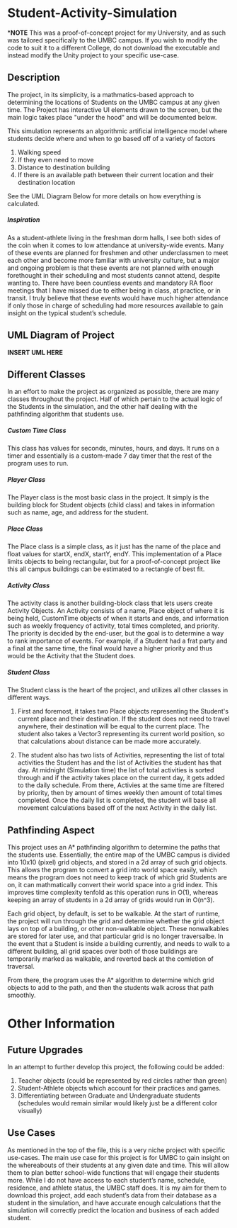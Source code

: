 # Student-Activity-Simulation
***NOTE** This was a proof-of-concept project for my University, and as such was tailored specifically to the UMBC campus. If you wish to modify the code to suit it to a different College, do not download the executable and instead modify the Unity project to your specific use-case. 

## Description
The project, in its simplicity, is a mathmatics-based approach to determining the locations of Students on the UMBC campus at any given time. The Project has interactive UI elements drawn to the screen, but the main logic takes place "under the hood" and will be documented below. 

This simulation represents an algorithmic artificial intelligence model where students decide where and when to go based off of a variety of factors
1. Walking speed
2. If they even need to move
3. Distance to destination building
4. If there is an available path between their current location and their destination location

See the UML Diagram Below for more details on how everything is calculated.

##### Inspiration
As a student-athlete living in the freshman dorm halls, I see both sides of the coin when it comes to low attendance at university-wide events. Many of these events are planned for freshmen and other underclassmen to meet each other and become more familiar with university culture, but a major and ongoing problem is that these events are not planned with enough forethought in their scheduling and most students cannot attend, despite wanting to. There have been countless events and mandatory RA floor meetings that I have missed due to either being in class, at practice, or in transit. I truly believe that these events would have much higher attendance if only those in charge of scheduling had more resources available to gain insight on the typical student’s schedule.
 

## UML Diagram of Project

**INSERT UML HERE**

## Different Classes
In an effort to make the project as organized as possible, there are many classes throughout the project. Half of which pertain to the actual logic of the Students in the simulation, and the other half dealing with the pathfinding algorithm that students use. 

##### Custom Time Class
This class has values for seconds, minutes, hours, and days. It runs on a timer and essentially is a custom-made 7 day timer that the rest of the program uses to run.

##### Player Class
The Player class is the most basic class in the project. It simply is the building block for Student objects (child class) and takes in information such as name, age, and address for the student. 

##### Place Class
The Place class is a simple class, as it just has the name of the place and float values for startX, endX, startY, endY. This implementation of a Place limits objects to being rectangular, but for a proof-of-concept project like this all campus buildings can be estimated to a rectangle of best fit. 

##### Activity Class
The activity class is another building-block class that lets users create Activity Objects. An Activity consists of a name, Place object of where it is being held, CustomTime objects of when it starts and ends, and information such as weekly frequency of activity, total times completed, and priority. The priority is decided by the end-user, but the goal is to determine a way to rank importance of events. For example, if a Student had a frat party and a final at the same time, the final would have a higher priority and thus would be the Activity that the Student does. 

##### Student Class
The Student class is the heart of the project, and utilizes all other classes in different ways. 

1. First and foremost, it takes two Place objects representing the Student's current place and their destination. If the student does not need to travel anywhere, their destination will be equal to the current place. The student also takes a Vector3 representing its current world position, so that calculations about distance can be made more accurately.

2. The student also has two lists of Activities, representing the list of total activities the Student has and the list of Activities the student has that day. At midnight (Simulation time) the list of total activities is sorted through and if the activity takes place on the current day, it gets added to the daily schedule. From there, Activies at the same time are filtered by priority, then by amount of times weekly then amount of total times completed. Once the daily list is completed, the student will base all movement calculations based off of the next Activity in the daily list. 

## Pathfinding Aspect
This project uses an A* pathfinding algorithm to determine the paths that the students use. Essentially, the entire map of the UMBC campus is divided into 10x10 (pixel) grid objects, and stored in a 2d array of such grid objects. This allows the program to convert a grid into world space easily, which means the program does not need to keep track of which grid Students are on, it can mathmatically convert their world space into a grid index. This improves time complexity tenfold as this operation runs in O(1), whereas keeping an array of students in a 2d array of grids would run in O(n^3). 

Each grid object, by default, is set to be walkable. At the start of runtime, the project will run through the grid and determine whether the grid object lays on top of a building, or other non-walkable object. These nonwalkables are stored for later use, and that particular grid is no longer traversalbe. In the event that a Student is inside a building currently, and needs to walk to a different building, all grid spaces over both of those buildings are temporarily marked as walkable, and reverted back at the comletion of traversal.

From there, the program uses the A* algorithm to determine which grid objects to add to the path, and then the students walk across that path smoothly. 

# Other Information

## Future Upgrades
In an attempt to further develop this project, the following could be added:
1. Teacher objects (could be represented by red circles rather than green)
2. Student-Athlete objects which account for their practices and games.
3. Differentiating between Graduate and Undergraduate students (schedules would remain similar would likely just be a different color visually)


## Use Cases
As mentioned in the top of the file, this is a very niche project with specific use-cases. The main use case for this project is for UMBC to gain insight on the whereabouts of their students at any given date and time. This will allow them to plan better school-wide functions that will engage their students more. While I do not have access to each student’s name, schedule, residence, and athlete status, the UMBC staff does. It is my aim for them to download this project, add each student’s data from their database as a student in the simulation, and have accurate enough calculations that the simulation will correctly predict the location and business of each added student. 


